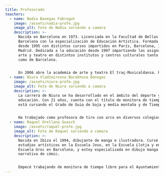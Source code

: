 ```yaml
---
title: Profesorado
teachers:
  - name: Nadia Banegas Fabregat
    image: /assets/nadia-profe.jpg
    image_alt: Foto de Nadia soriendo a camara
    description: >-
      Nacida en Barcelona en 1973. Licenciada en la Facultad de Bellas Artes de
      Barcelona con la especialización de Educación Artística. Formada en teatro
      desde 1995 con distintos cursos impartidos en París, Barcelona, Ibiza y
      Madrid. Dedicada a la educación desde 1997 impartiendo las asignaturas de
      arte y teatro en distintos institutos y centros culturales tanto de Ibiza
      como de Barcelona.


      En 2006 abre la academia de arte y teatro El traç-Musicaldansa. Realizando exposiciones y obras teatrales de los alumnos desde entonces y ganando distintos premios nacionales de teatro juvenil. Entre ellos cabe destacar el Primer Premio Nacional en 2014 y los Primeros Premios Autonómicos en 2009, 2014 y 2017. Así como las menciones obtenidas por La Mejor Labor Educativa otorgadas en 2011, 2012, 2013 y 2016. La escuela de verano se inicia en 2011 ofreciendo una enseñanza de calidad y dándole mucha importancia al trato con cada uno de los alumnos, adaptándose a sus distintas necesidades y edades y priorizando la buena relación entre el grupo.
  - name: Niura Vladímirovna Barakhova Banegas
    image: /assets/niura-profe.jpg
    image_alt: Foto de Niura soriendo a camara
    description: >-
      La carrera de Niura se ha desarrollado en el ámbito del deporte y la
      educación. Con 21 años, cuenta con el título de monitora de tiempo libre y
      está cursando el Grado de Guia de baja y media montaña y de Tiempo Libre.


      Ha trabajado como profesora de tiro con arco en diversos colegios de Ibiza, además ha sido deportista de alto rendimiento, demostrando su habilidad para enseñar y su pasión por el deporte.
  - name: Raquel Orellana Guasch
    image: /assets/raquel-profe.jpg
    image_alt: Foto de Raquel soriendo a camara
    description: >-
      Nacida en Ibiza el 1994, dibujante de manga e ilustradora. Cursé mis
      estudios artísticos en la Escuela Joso, en la Escuela Llotja y en la
      Escuela Groc en Barcelona, y estoy especializada en dibujo manga y
      narrativa de cómic.


      Empecé trabajando de monitora de tiempo libre para el Ayuntamiento de Sant Josep de Sa Talaia en la escuela de verano de Can Raspalls. Estuve trabajando en la escuela de arte Novart en Barcelona desde el 2018 hasta el 2023. También he sido colorista (encargada de ponerle color a los cómics) de la editorial catalana Letrablanka, y sigo trabajando con proyectos para diferentes editoriales. Actualmente estoy dibujando y guionizando mi primer manga bajo el sello de una de las editoriales que comento anteriormente.
---
```

